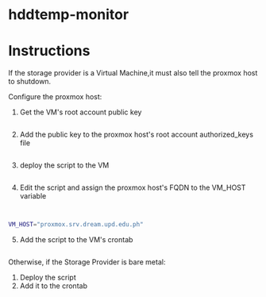 # hddtemp-monitor

Instructions
============

If the storage provider is a Virtual Machine,it must also tell the proxmox  host to shutdown.

Configure the proxmox host:
1. Get the VM's root account public key
```root@storagevm$ cat /root/.ssh/id_rsa.pub
```

2. Add the public key to the proxmox host's root account authorized_keys file
```root@proxmox$ nano /root/.ssh/authorized_keys
```
3. deploy the script to the VM
```root@storagevm[/mnt/storage_pool/scripts/sysad-tools]$ git clone https://github.com/PhilLidar-DAD/hddtemp-monitor
```

4. Edit the script and assign the proxmox host's FQDN to the VM_HOST variable
```root@storagevm[/mnt/storage_pool/scripts/sysad-tools/hddtemp-monitor]$ nano hddtemp_monitor.sh
```

```hddtemp_monitor.sh

VM_HOST="proxmox.srv.dream.upd.edu.ph"
```

5. Add the script to the VM's crontab

```/mnt/storage_pool/scripts/sysad-tools/hddtemp-monitor/hddtemp_monitor.sh &>/dev/null
```

Otherwise, if the Storage Provider is bare metal:

1. Deploy the script
2. Add it to the crontab
